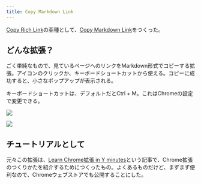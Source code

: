 ```yaml
---
title: Copy Markdown Link
---
```

[Copy Rich Link](https://chrome.google.com/webstore/detail/copy-rich-link/hikiamlgpdcabppakpmemaofmkgknpea)の亜種として、[Copy Markdown Link](https://chrome.google.com/webstore/detail/copy-markdown-link/gkceaaphhbeanfciglgpffnncfpipjpa)をつくった。

どんな拡張？
------

ごく単純なもので、見ているページへのリンクをMarkdown形式でコピーする拡張。アイコンのクリックか、キーボードショートカットから使える。コピーに成功すると、小さなポップアップが表示される。

キーボードショートカットは、デフォルトだとCtrl + M。これはChromeの設定で変更できる。

![](https://lh4.googleusercontent.com/O6SxUcX_vjXIAP3G_zyimYrYDkl-vzsBnwqMusJs6vBAl3DJ8RTFgsgOkyi_gWuw6DLIT4o4VLd3lI62VkGEgmI3w0KmBWHfRF_5IIVUR3FKBlvtBcUfHp4d6vorrOGwOU-LrvTWe_XBcWpa8MneSgKZvsEQk88hwx68ZuVUAiIDuRYqpSBHl2Gn)

![](https://lh3.googleusercontent.com/QRhgK5fCcX5_GtZ1mom80iL8Z6dlwwTUSxTyP4OmUPRz6x1IfN0tzrtSo59HLtoE6xUVhVkRyahF4JflAeLdN5soiTNSspRhySN-nJFjaY6LE16vdSLeavjaJ6g830Q6THJJ_1e8W110gkUN3lZ1h-cLlAZO0oPBPX3qA6H7yK5m8damqtKW91wV)

チュートリアルとして
----------

元々この拡張は、[Learn Chrome拡張 in Y minutes](https://r7kamura.com/articles/2022-05-18-learn-chrome-extention-in-y-minutes)という記事で、Chrome拡張のつくりかたを紹介するためにつくったもの。よくあるものだけど、まずまず便利なので、Chromeウェブストアでも公開することにした。
